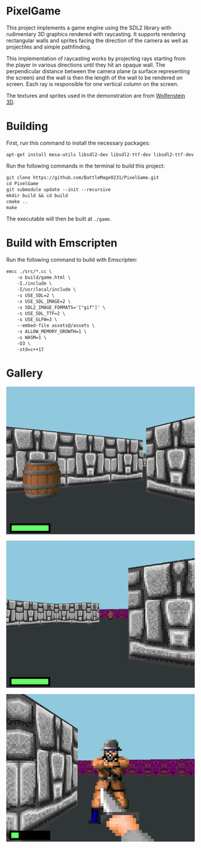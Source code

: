 # PixelGame

This project implements a game engine using the SDL2 library with rudimentary 3D graphics rendered with raycasting. It supports rendering rectangular walls and sprites facing the direction of the camera as well as projectiles and simple pathfinding.

This implementation of raycasting works by projecting rays starting from the player in various directions until they hit an opaque wall. The perpendicular distance between the camera plane (a surface representing the screen) and the wall is then the length of the wall to be rendered on screen. Each ray is responsible for one vertical column on the screen.

The textures and sprites used in the demonstration are from [Wolfenstein 3D](https://en.wikipedia.org/wiki/Wolfenstein_3D).

# Building

First, run this command to install the necessary packages:

```
apt-get install mesa-utils libsdl2-dev libsdl2-ttf-dev libsdl2-ttf-dev
```

Run the following commands in the terminal to build this project:

```
git clone https://github.com/BattleMage0231/PixelGame.git
cd PixelGame
git submodule update --init --recursive
mkdir build && cd build
cmake ..
make
```

The executable will then be built at `./game`.

# Build with Emscripten

Run the following command to build with Emscripten:

```
emcc ./src/*.cc \
    -o build/game.html \
    -I./include \
    -I/usr/local/include \
    -s USE_SDL=2 \
    -s USE_SDL_IMAGE=2 \
    -s SDL2_IMAGE_FORMATS='["gif"]' \
    -s USE_SDL_TTF=2 \
    -s USE_GLFW=3 \
    --embed-file assets@/assets \
    -s ALLOW_MEMORY_GROWTH=1 \
    -s WASM=1 \
    -O3 \
    -std=c++17
```

# Gallery

![image](./screenshots/screenshot1.png)

![image](./screenshots/screenshot2.png)

![image](./screenshots/screenshot3.png)
